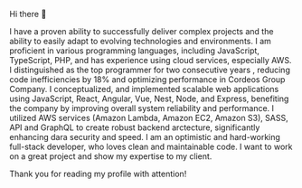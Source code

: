 Hi there 👋

I have a proven ability to successfully deliver complex projects and the ability to easily adapt to evolving technologies and environments. 
I am proficient in various programming languages, including JavaScript, TypeScript, PHP, and has experience using cloud services, especially AWS. 
I distinguished as the top programmer for two consecutive years , reducing code inefficiencies by 18% and optimizing performance in Cordeos Group Company. 
I conceptualized, and implemented scalable web applications using JavaScript, React, Angular, Vue, Nest, Node, and Express, benefiting the company by improving overall system reliability and performance. 
I utilized AWS services (Amazon Lambda, Amazon EC2, Amazon S3), SASS, API and GraphQL to create robust backend arctecture,  significantly enhancing dara security and speed.
I am an optimistic and hard-working full-stack developer, who loves clean and maintainable code. I want to work on a great project and show my expertise to my client.

Thank you for reading my profile with attention!
